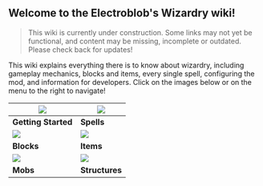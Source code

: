 ## Welcome to the Electroblob's Wizardry wiki!

> This wiki is currently under construction. Some links may not yet be functional, and content may be missing, incomplete or outdated. Please check back for updates!

This wiki explains everything there is to know about wizardry, including gameplay mechanics, blocks and items, every single spell, configuring the mod, and information for developers. Click on the images below or on the menu to the right to navigate!

| [![](https://media.forgecdn.net/attachments/202/409/2016-10-14_16.png)](https://github.com/Electroblob77/Wizardry/wiki/Getting-Started) | [![](https://media.forgecdn.net/attachments/202/396/2016-10-14_16.png)](https://github.com/Electroblob77/Wizardry/wiki/Spells) |
|---|---|
| **Getting Started** | **Spells** |
| [![](https://media-minecraftforum.cursecdn.com/attachments/255/783/636324381218850679.png)](https://github.com/Electroblob77/Wizardry/wiki/Blocks) | [![](https://media-minecraftforum.cursecdn.com/attachments/263/499/636383285029224134.png)](https://github.com/Electroblob77/Wizardry/wiki/Items) |
| **Blocks** | **Items** |
| [![](https://media.forgecdn.net/attachments/202/406/2017-01-16_20.png)](https://github.com/Electroblob77/Wizardry/wiki/Mobs) | [![](https://media.forgecdn.net/attachments/203/389/2017-04-29_18.png)](https://github.com/Electroblob77/Wizardry/wiki/Structures) |
| **Mobs** | **Structures** |